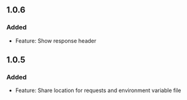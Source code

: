 ## 1.0.6

### Added

- Feature: Show response header

## 1.0.5

### Added

- Feature: Share location for requests and environment variable file